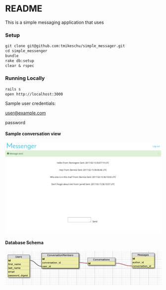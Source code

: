 # README

This is a simple messaging application that uses

### Setup

```
git clone git@github.com:tmikeschu/simple_messager.git
cd simple_messenger
bundle
rake db:setup
clear & rspec
```

### Running Locally
```
rails s
open http://localhost:3000
```
Sample user credentials:

user@example.com

password

#### Sample conversation view
![conversation view](conversation_show.png "Conversation view")

#### Database Schema
![db schema](db_schema.png "Database Schema")
